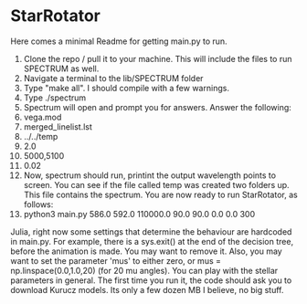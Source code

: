 # StarRotator



Here comes a minimal Readme for getting main.py to run.

1) Clone the repo / pull it to your machine. This will include the files to run SPECTRUM as well.
2) Navigate a terminal to the lib/SPECTRUM folder
3) Type "make all". I should compile with a few warnings.
4) Type ./spectrum
5) Spectrum will open and prompt you for answers. Answer the following:
6) vega.mod
7) merged_linelist.lst
8) ../../temp
9) 2.0
10) 5000,5100
11) 0.02
12) Now, spectrum should run, printint the output wavelength points to screen. You can see if the file called temp was created
two folders up. This file contains the spectrum. You are now ready to run StarRotator, as follows:
13) python3 main.py 586.0 592.0 110000.0 90.0 90.0 0.0 0.0 300



Julia, right now some settings that determine the behaviour are hardcoded in main.py.
For example, there is a sys.exit() at the end of the decision tree, before the animation is made. You may want to remove it.
Also, you may want to set the parameter 'mus' to either zero, or mus = np.linspace(0.0,1.0,20) (for 20 mu angles). You can play with the stellar parameters in general. The first time you run it, the code should ask you to download Kurucz models. Its only a few dozen MB I believe, no big stuff.


